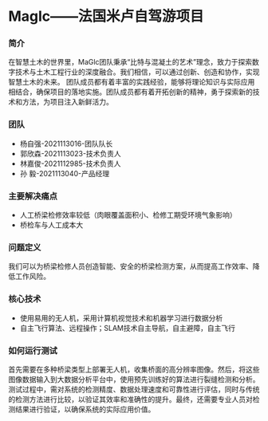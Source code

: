 ﻿# Maglc——法国米卢自驾游项目
### 简介
在智慧土木的世界里，MaGlc团队秉承“比特与混凝土的艺术”理念，致力于探索数字技术与土木工程行业的深度融合。我们相信，可以通过创新、创造和协作，实现智慧土木的未来。
团队成员都有着丰富的实践经验，能够将理论知识与实际应用相结合，确保项目的落地实施。团队成员都有着开拓创新的精神，勇于探索新的技术和方法，为项目注入新鲜活力。
### 团队
- 杨自强-2021113016-团队队长
- 郭欣森-2021113023-技术负责人
- 林嘉俊-2021112985-技术负责人
- 孙  毅-2021113040-产品经理
### 主要解决痛点
- 人工桥梁检修效率较低（肉眼覆盖面积小、检修工期受环境气象影响）
- 桥检车与人工成本大
### 问题定义
我们可以为桥梁检修人员创造智能、安全的桥梁检测方案，从而提高工作效率、降低工作风险。
### 核心技术
- 使用易用的无人机，采用计算机视觉技术和机器学习进行数据分析
- 自主飞行算法、远程操作；SLAM技术自主导航，自主避障，自主飞行
### 如何运行测试
首先需要在多种桥梁类型上部署无人机，收集桥面的高分辨率图像。然后，将这些图像数据输入到大数据分析平台中，使用预先训练好的算法进行裂缝检测和分析。测试过程中，需对系统的检测精度、数据处理速度和可靠性进行评估，同时与传统的检测方法进行比较，以验证其效率和准确性的提升。最终，还需要专业人员对检测结果进行验证，以确保系统的实际应用价值。
